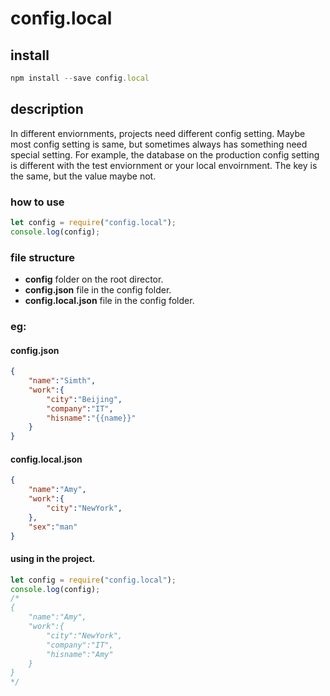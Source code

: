 # config.local
## install
```javascript
npm install --save config.local
```
## description
In different enviornments, projects need different config setting.
Maybe most config setting is same, but sometimes always has something need special setting. 
For example, the database on the production config setting is different with the test enviornment or your local envoirnment. The key is the same, but the value maybe not.
    

### how to use
```javascript
let config = require("config.local");
console.log(config);
```

### file structure
                
* **config** folder on the root director.
* **config.json** file in the config folder.
* **config.local.json** file in the config folder.

### eg:
#### config.json
```json
{
    "name":"Simth",
    "work":{
        "city":"Beijing",
        "company":"IT",
        "hisname":"{{name}}"
    }
}
```
#### config.local.json
```json
{
    "name":"Amy",
    "work":{
        "city":"NewYork",
    },
    "sex":"man"
}
```
#### using in the project.
```javascript
let config = require("config.local");
console.log(config);
/* 
{
    "name":"Amy",
    "work":{
        "city":"NewYork",
        "company":"IT",
        "hisname":"Amy"
    }
}
*/
```
